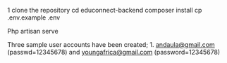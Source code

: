 1 clone the repository
cd educonnect-backend
 composer install 
cp .env.example .env  

Php artisan serve

Three sample user accounts have been created; 1. andaula@gmail.com (passwd=12345678) and youngafrica@gmail.com (password=12345678)  
